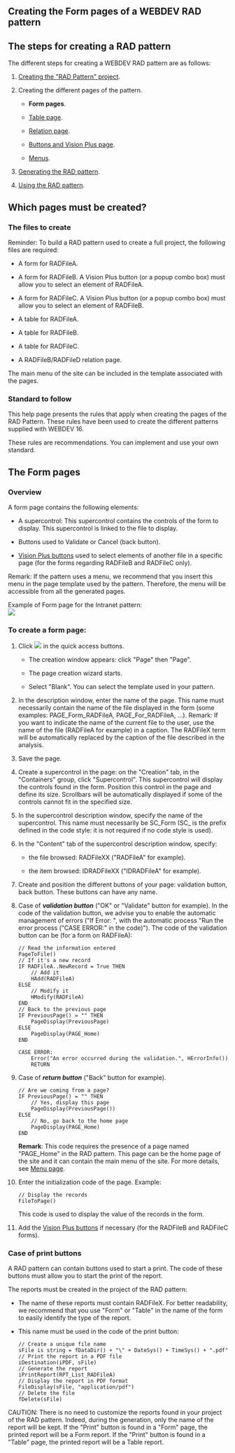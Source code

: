


## Creating the Form pages of a WEBDEV RAD pattern
			



<a name="NOTE1"></a>
<a name="NOTE1_1"></a>


## The steps for creating a RAD pattern
<a name="the_steps_for_creating_rad_pattern_ELTTEXTE000207"></a>
The different steps for creating a WEBDEV RAD pattern are as follows:

1. [Creating the "RAD Pattern" project](../Editeurs/2031021.md).

2. Creating the different pages of the pattern.

	- **Form pages**.

	- [Table page](../Editeurs/2031032.md).

	- [Relation page](../Editeurs/2031033.md).

	- [Buttons and Vision Plus page](../Editeurs/2031035.md).

	- [Menus](../Editeurs/2031034.md).




3. [Generating the RAD pattern](../Editeurs/2031023.md).

4. [Using the RAD pattern](../Editeurs/2031024.md).




<a name="NOTE2"></a>
<a name="NOTE2_1"></a>


## Which pages must be created?
<a name="which_pages_must_created_ELTTEXTE000231"></a>


### The files to create
<a name="the_files_create_ELTPARAGRAPHE000043"></a>

Reminder: To build a RAD pattern used to create a full project, the following files are required:

- A form for RADFileA.

- A form for RADFileB. A Vision Plus button (or a popup combo box) must allow you to select an element of RADFileA.

- A form for RADFileC. A Vision Plus button (or a popup combo box) must allow you to select an element of RADFileB.

- A table for RADFileA.

- A table for RADFileB.

- A table for RADFileC.

- A RADFileB/RADFileD relation page.




The main menu of the site can be included in the template associated with the pages.
<a name="NOTE2_2"></a>


### Standard to follow
<a name="standard_follow_ELTPARAGRAPHE000060"></a>

This help page presents the rules that apply when creating the pages of the RAD Pattern. These rules have been used to create the different patterns supplied with WEBDEV 16.

These rules are recommendations. You can implement and use your own standard.

<a name="NOTE3"></a>
<a name="NOTE3_1"></a>


## The Form pages
<a name="the_form_pages_ELTTEXTE000261"></a>


### Overview
<a name="overview_ELTPARAGRAPHE000071"></a>

A form page contains the following elements:

- A supercontrol: This supercontrol contains the controls of the form to display. This supercontrol is linked to the file to display.

- Buttons used to Validate or Cancel (back button).

- [Vision Plus buttons](../Editeurs/2031029.md) used to select elements of another file in a specific page (for the forms regarding RADFileB and RADFileC only).




Remark: If the pattern uses a menu, we recommend that you insert this menu in the page template used by the pattern. Therefore, the menu will be accessible from all the generated pages.

Example of Form page for the Intranet pattern: <br>![](https://doc.pcsoft.fr/en-US/images/image.awp?langid=3&name=Pattern_RAD_WWFiche.gif)

<a name="NOTE3_2"></a>


### To create a form page: 
<a name="create_form_page_ELTPARAGRAPHE000089"></a>

1. Click ![](https://doc.pcsoft.fr/en-US/images/image.awp?langid=3&name=ico_nouveau.gif) in the quick access buttons. 

	- The creation window appears: click "Page" then "Page".

	- The page creation wizard starts. 

	- Select "Blank". You can select the template used in your pattern.




2. In the description window, enter the name of the page. This name must necessarily contain the name of the file displayed in the form (some examples: PAGE_Form_RADFileA, PAGE_For_RADFileA, ...).
	Remark: If you want to indicate the name of the current file to the user, use the name of the file (RADFileA for example) in a caption. The RADFileX term will be automatically replaced by the caption of the file described in the analysis.

3. Save the page.

4. Create a supercontrol in the page: on the "Creation" tab, in the "Containers" group, click "Supercontrol". This supercontrol will display the controls found in the form. Position this control in the page and define its size. Scrollbars will be automatically displayed if some of the controls cannot fit in the specified size.

5. In the supercontrol description window, specify the name of the supercontrol. This name must necessarily be SC_Form (SC_ is the prefix defined in the code style: it is not required if no code style is used).

6. In the "Content" tab of the supercontrol description window, specify:

	- the file browsed: RADFileXX ("RADFileA" for example).

	- the item browsed: IDRADFileXX ("IDRADFileA" for example).




7. Create and position the different buttons of your page: validation button, back button. These buttons can have any name.

8. Case of ***validation button*** ("OK" or "Validate" button for example).
	In the code of the validation button, we advise you to enable the automatic management of errors ("If Error: ", with the automatic process "Run the error process ("CASE ERROR:" in the code)").
	The code of the validation button can be (for a form on RADFileA):
	
	```wl
	// Read the information entered 
	PageToFile()
	// If it's a new record
	IF RADFileA..NewRecord = True THEN 
		// Add it
		HAdd(RADFileA) 
	ELSE 
		// Modify it 
		HModify(RADFileA) 
	END
	// Back to the previous page
	IF PreviousPage() = "" THEN
		PageDisplay(PreviousPage)
	ELSE
		PageDisplay(PAGE_Home)
	END
	
	CASE ERROR:
		Error("An error occurred during the validation.", HErrorInfo())
		RETURN
	```


9. Case of ***return button*** ("Back" button for example).
	
	```wl
	// Are we coming from a page?
	IF PreviousPage() = "" THEN
		// Yes, display this page
		PageDisplay(PreviousPage())
	ELSE
		// No, go back to the home page
		PageDisplay(PAGE_Home) 
	END
	```

	**Remark**: This code requires the presence of a page named "PAGE_Home" in the RAD pattern. This page can be the home page of the site and it can contain the main menu of the site. For more details, see [Menu page](../Editeurs/2031034.md).

10. Enter the initialization code of the page. Example:
	
	```wl
	// Display the records 
	FileToPage()
	```

	This code is used to display the value of the records in the form.

11. Add the [Vision Plus buttons](../Editeurs/2031029.md) if necessary (for the RADFileB and RADFileC forms).



<a name="NOTE3_3"></a>


### Case of print buttons
<a name="case_print_buttons_ELTPARAGRAPHE000149"></a>

A RAD pattern can contain buttons used to start a print. The code of these buttons must allow you to start the print of the report.

The reports must be created in the project of the RAD pattern:

- The name of these reports must contain RADFileX. For better readability, we recommend that you use "Form" or "Table" in the name of the form to easily identify the type of the report.

- This name must be used in the code of the print button:
	
	```wl
	// Create a unique file name
	sFile is string = fDataDir() + "\" + DateSys() + TimeSys() + ".pdf"
	// Print the report in a PDF file
	iDestination(iPDF, sFile)
	// Generate the report
	iPrintReport(RPT_List_RADFileA)
	// Display the report in PDF format
	FileDisplay(sFile, "application/pdf")
	// Delete the file
	fDelete(sFile)
	```





CAUTION: There is no need to customize the reports found in your project of the RAD pattern. Indeed, during the generation, only the name of the report will be kept. If the "Print" button is found in a "Form" page, the printed report will be a Form report. If the "Print" button is found in a "Table" page, the printed report will be a Table report.


